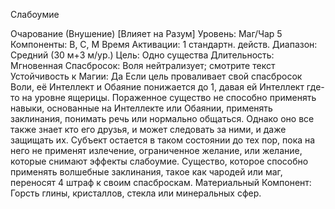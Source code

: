 
Слабоумие

Очарование (Внушение) [Влияет на
Разум]
Уровень: Маг/Чар 5
Компоненты: В, С, М
Время Активации: 1 стандартн. действ.
Диапазон: Средний (30 м+3 м/ур.)
Цель: Одно существа
Длительность: Мгновенная
Спасбросок:
Воля
нейтрализует;
смотрите текст
Устойчивость к Магии: Да
Если цель проваливает свой спасбросок
Воли, её Интеллект и Обаяние понижается до 1, давая ей Интеллект где-то на
уровне ящерицы. Пораженное существо
не способно применять навыки, основанные на Интеллекте или Обаянии,
применять заклинания, понимать речь
или нормально общаться. Однако оно
все также знает кто его друзья, и может
следовать за ними, и даже защищать их.
Субъект остается в таком состоянии до
тех пор, пока на него не применят излечение, ограниченное желание, или
желание, которые снимают эффекты
слабоумие. Существо, которое способно применять волшебные заклинания,
такое как чародей или маг, переносят 4
штраф к своим спасброскам.
Материальный Компонент: Горсть
глины, кристаллов, стекла или минеральных сфер.